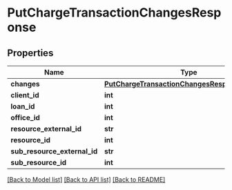 # PutChargeTransactionChangesResponse

## Properties
Name | Type | Description | Notes
------------ | ------------- | ------------- | -------------
**changes** | [**PutChargeTransactionChangesResponseChanges**](PutChargeTransactionChangesResponseChanges.md) |  | [optional] 
**client_id** | **int** |  | [optional] 
**loan_id** | **int** |  | [optional] 
**office_id** | **int** |  | [optional] 
**resource_external_id** | **str** |  | [optional] 
**resource_id** | **int** |  | [optional] 
**sub_resource_external_id** | **str** |  | [optional] 
**sub_resource_id** | **int** |  | [optional] 

[[Back to Model list]](../README.md#documentation-for-models) [[Back to API list]](../README.md#documentation-for-api-endpoints) [[Back to README]](../README.md)

